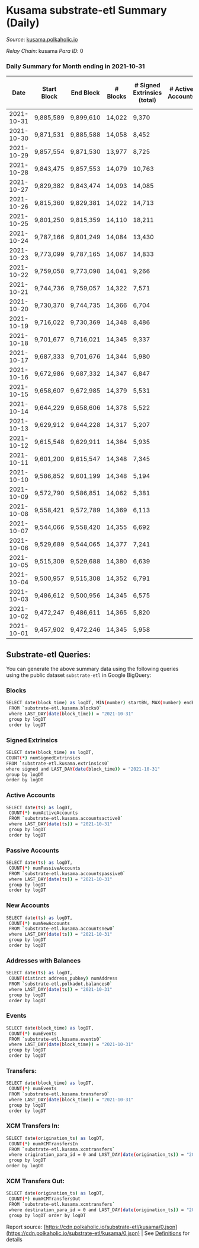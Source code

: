 # Kusama substrate-etl Summary (Daily)

_Source_: [kusama.polkaholic.io](https://kusama.polkaholic.io)

*Relay Chain*: kusama
*Para ID*: 0



### Daily Summary for Month ending in 2021-10-31


| Date | Start Block | End Block | # Blocks | # Signed Extrinsics (total) | # Active Accounts | # Passive | # New | # Addresses with Balances | # Events | # Transfers | # XCM Transfers In | # XCM Transfers Out | Issues | 
| ---- | ----------- | --------- | -------- | --------------------------- | ----------------- | --------- | ----- | ------------------------- | -------- | ----------- | ------------------ | ------------------- | ------ |
| 2021-10-31 | 9,885,589 | 9,899,610 | 14,022 | 9,370 |  |  |  | 199,513 | 320,829 | 5,623 ($12,862,534.74) | 129 ($1,082,384.96) | 170 ($645,723.91) |  |
| 2021-10-30 | 9,871,531 | 9,885,588 | 14,058 | 8,452 |  |  |  |  | 299,421 | 5,146 ($23,281,518.51) | 169 ($981,741.98) | 128 ($469,494.11) |  |
| 2021-10-29 | 9,857,554 | 9,871,530 | 13,977 | 8,725 |  |  |  |  | 291,777 | 5,242 ($52,344,775.43) | 197 ($4,715,097.60) | 160 ($653,626.17) |  |
| 2021-10-28 | 9,843,475 | 9,857,553 | 14,079 | 10,763 |  |  |  |  | 277,947 | 7,715 ($36,019,855.60) | 167 ($912,950.44) | 213 ($729,582.63) |  |
| 2021-10-27 | 9,829,382 | 9,843,474 | 14,093 | 14,085 |  |  |  |  | 313,686 | 10,542 ($44,284,736.51) | 174 ($1,079,494.98) | 162 ($964,670.61) |  |
| 2021-10-26 | 9,815,360 | 9,829,381 | 14,022 | 14,713 |  |  |  |  | 306,162 | 12,044 ($40,902,511.21) | 157 ($2,945,858.67) | 203 ($1,120,267.90) |  |
| 2021-10-25 | 9,801,250 | 9,815,359 | 14,110 | 18,211 |  |  |  |  | 332,435 | 10,904 ($143,737,835.05) | 188 ($961,285.41) | 162 ($771,290.95) |  |
| 2021-10-24 | 9,787,166 | 9,801,249 | 14,084 | 13,430 |  |  |  |  | 292,325 | 8,069 ($30,058,517.86) | 179 ($971,719.50) | 184 ($758,675.03) |  |
| 2021-10-23 | 9,773,099 | 9,787,165 | 14,067 | 14,833 |  |  |  |  | 289,849 | 12,608 ($81,748,021.03) | 213 ($1,421,120.54) | 159 ($524,669.07) |  |
| 2021-10-22 | 9,759,058 | 9,773,098 | 14,041 | 9,266 |  |  |  |  | 275,267 | 5,670 ($15,065,248.19) | 189 ($936,325.68) | 166 ($655,397.15) |  |
| 2021-10-21 | 9,744,736 | 9,759,057 | 14,322 | 7,571 |  |  |  |  | 267,539 | 3,968 ($23,263,345.59) | 220 ($2,241,307.38) | 311 ($5,037,546.57) |  |
| 2021-10-20 | 9,730,370 | 9,744,735 | 14,366 | 6,704 |  |  |  |  | 268,835 | 2,584 ($18,204,209.61) | 90 ($418,664.18) | 221 ($1,076,202.64) |  |
| 2021-10-19 | 9,716,022 | 9,730,369 | 14,348 | 8,486 |  |  |  |  | 289,720 | 2,952 ($28,739,003.13) | 134 ($787,845.09) | 239 ($1,246,779.67) |  |
| 2021-10-18 | 9,701,677 | 9,716,021 | 14,345 | 9,337 |  |  |  |  | 294,439 | 4,372 ($28,055,400.97) | 110 ($371,186.37) | 113 ($548,351.92) |  |
| 2021-10-17 | 9,687,333 | 9,701,676 | 14,344 | 5,980 |  |  |  |  | 271,393 | 2,587 ($11,965,017.54) | 84 ($268,435.65) | 143 ($584,820.30) |  |
| 2021-10-16 | 9,672,986 | 9,687,332 | 14,347 | 6,847 |  |  |  |  | 276,099 | 18,890 ($55,014,250.40) | 76 ($327,979.86) | 205 ($712,541.20) |  |
| 2021-10-15 | 9,658,607 | 9,672,985 | 14,379 | 5,531 |  |  |  |  | 265,705 | 2,123 ($16,116,879.84) | 76 ($386,410.86) | 108 ($594,212.20) |  |
| 2021-10-14 | 9,644,229 | 9,658,606 | 14,378 | 5,522 |  |  |  |  | 267,418 | 2,097 ($26,427,693.78) | 89 ($1,292,824.86) | 164 ($649,564.67) |  |
| 2021-10-13 | 9,629,912 | 9,644,228 | 14,317 | 5,207 |  |  |  |  | 256,851 | 2,093 ($10,865,701.42) | 3 ($1,066.53) | 107 ($181,698.88) |  |
| 2021-10-12 | 9,615,548 | 9,629,911 | 14,364 | 5,935 |  |  |  |  | 258,876 | 2,444 ($6,504,949.27) | 2 ($1,497.94) |   |  |
| 2021-10-11 | 9,601,200 | 9,615,547 | 14,348 | 7,345 |  |  |  |  | 274,982 | 2,563 ($11,938,859.78) | 60 ($190,771.41) |   |  |
| 2021-10-10 | 9,586,852 | 9,601,199 | 14,348 | 5,194 |  |  |  |  | 248,137 | 2,289 ($20,675,147.52) | 64 ($501,742.03) |   |  |
| 2021-10-09 | 9,572,790 | 9,586,851 | 14,062 | 5,381 |  |  |  |  | 258,738 | 2,171 ($17,028,873.30) | 68 ($206,497.36) |   |  |
| 2021-10-08 | 9,558,421 | 9,572,789 | 14,369 | 6,113 |  |  |  |  | 270,510 | 2,445 ($42,054,626.81) | 58 ($310,778.06) |   |  |
| 2021-10-07 | 9,544,066 | 9,558,420 | 14,355 | 6,692 |  |  |  |  | 267,639 | 3,419 ($26,458,197.19) | 117 ($493,794.28) |   |  |
| 2021-10-06 | 9,529,689 | 9,544,065 | 14,377 | 7,241 |  |  |  |  | 265,617 | 3,164 ($18,897,823.59) | 107 ($773,779.20) |   |  |
| 2021-10-05 | 9,515,309 | 9,529,688 | 14,380 | 6,639 |  |  |  |  | 249,413 | 3,064 ($15,784,027.91) | 82 ($743,528.49) |   |  |
| 2021-10-04 | 9,500,957 | 9,515,308 | 14,352 | 6,791 |  |  |  |  | 259,321 | 2,778 ($12,975,844.60) | 85 ($236,199.96) |   |  |
| 2021-10-03 | 9,486,612 | 9,500,956 | 14,345 | 6,575 |  |  |  |  | 252,040 | 2,643 ($15,219,580.06) | 87 ($297,077.50) |   |  |
| 2021-10-02 | 9,472,247 | 9,486,611 | 14,365 | 5,820 |  |  |  |  | 249,565 | 2,367 ($11,491,801.78) | 66 ($260,678.57) |   |  |
| 2021-10-01 | 9,457,902 | 9,472,246 | 14,345 | 5,958 |  |  |  |  | 249,799 | 2,651 ($14,004,718.82) | 102 ($313,930.53) |   |  |

## Substrate-etl Queries:
You can generate the above summary data using the following queries using the public dataset `substrate-etl` in Google BigQuery:

### Blocks
```bash
SELECT date(block_time) as logDT, MIN(number) startBN, MAX(number) endBN, COUNT(*) numBlocks 
 FROM `substrate-etl.kusama.blocks0`  
 where LAST_DAY(date(block_time)) = "2021-10-31" 
 group by logDT 
 order by logDT
```

### Signed Extrinsics
```bash
SELECT date(block_time) as logDT, 
COUNT(*) numSignedExtrinsics 
FROM `substrate-etl.kusama.extrinsics0`  
where signed and LAST_DAY(date(block_time)) = "2021-10-31" 
group by logDT 
order by logDT
```

### Active Accounts
```bash
SELECT date(ts) as logDT, 
 COUNT(*) numActiveAccounts 
 FROM `substrate-etl.kusama.accountsactive0` 
 where LAST_DAY(date(ts)) = "2021-10-31" 
 group by logDT 
 order by logDT
```

### Passive Accounts
```bash
SELECT date(ts) as logDT, 
 COUNT(*) numPassiveAccounts 
 FROM `substrate-etl.kusama.accountspassive0` 
 where LAST_DAY(date(ts)) = "2021-10-31" 
 group by logDT 
 order by logDT
```

### New Accounts
```bash
SELECT date(ts) as logDT, 
 COUNT(*) numNewAccounts 
 FROM `substrate-etl.kusama.accountsnew0` 
 where LAST_DAY(date(ts)) = "2021-10-31" 
 group by logDT
 order by logDT
```

### Addresses with Balances
```bash
SELECT date(ts) as logDT,
 COUNT(distinct address_pubkey) numAddress 
 FROM `substrate-etl.polkadot.balances0` 
 where LAST_DAY(date(ts)) = "2021-10-31" 
 group by logDT 
 order by logDT
```

### Events
```bash
SELECT date(block_time) as logDT, 
 COUNT(*) numEvents 
 FROM `substrate-etl.kusama.events0` 
 where LAST_DAY(date(block_time)) = "2021-10-31" 
 group by logDT 
 order by logDT
```

### Transfers:
```bash
SELECT date(block_time) as logDT, 
 COUNT(*) numEvents 
 FROM `substrate-etl.kusama.transfers0` 
 where LAST_DAY(date(block_time)) = "2021-10-31" 
 group by logDT 
 order by logDT
```

### XCM Transfers In:
```bash
SELECT date(origination_ts) as logDT, 
 COUNT(*) numXCMTransfersIn 
 FROM `substrate-etl.kusama.xcmtransfers` 
 where origination_para_id = 0 and LAST_DAY(date(origination_ts)) = "2021-10-31" 
 group by logDT 
order by logDT
```

### XCM Transfers Out:
```bash
SELECT date(origination_ts) as logDT, 
 COUNT(*) numXCMTransfersOut 
 FROM `substrate-etl.kusama.xcmtransfers` 
 where destination_para_id = 0 and LAST_DAY(date(origination_ts)) = "2021-10-31" 
 group by logDT order by logDT
```


Report source: [https://cdn.polkaholic.io/substrate-etl/kusama/0.json](https://cdn.polkaholic.io/substrate-etl/kusama/0.json) | See [Definitions](/DEFINITIONS.md) for details
